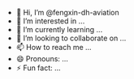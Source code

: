 - 👋 Hi, I’m @fengxin-dh-aviation
- 👀 I’m interested in ...
- 🌱 I’m currently learning ...
- 💞️ I’m looking to collaborate on ...
- 📫 How to reach me ...
- 😄 Pronouns: ...
- ⚡ Fun fact: ...

<!---
fengxin-dh-aviation/fengxin-dh-aviation is a ✨ special ✨ repository because its `README.md` (this file) appears on your GitHub profile.
You can click the Preview link to take a look at your changes.
--->
